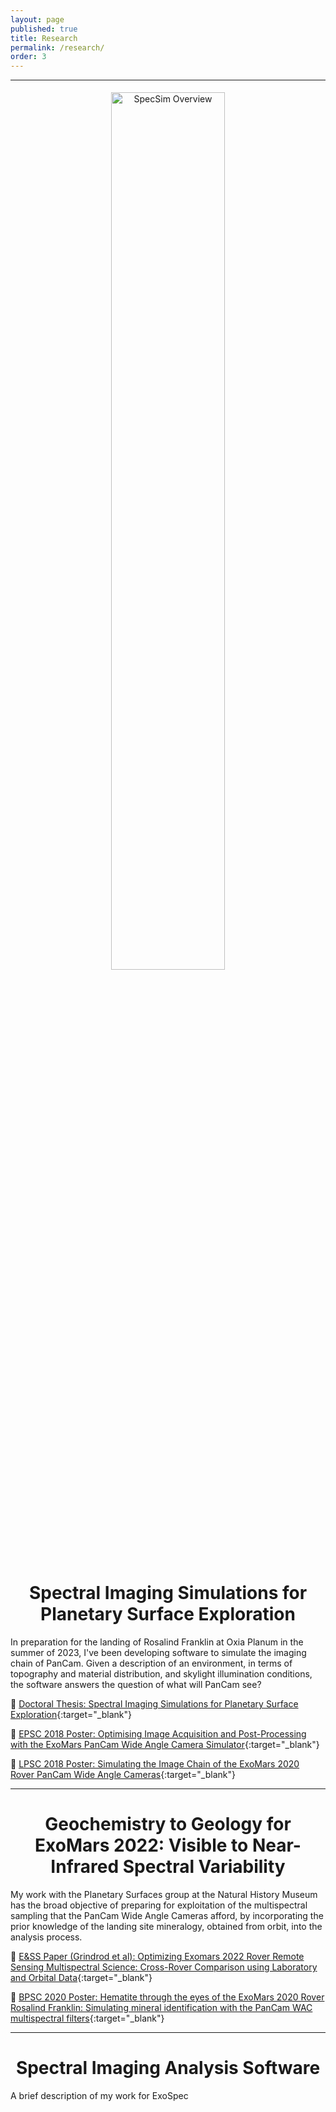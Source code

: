 ```yaml
---
layout: page
published: true
title: Research
permalink: /research/
order: 3
---
```


---
<p align="center">
    <img src="specsim.png" style="float: centre; padding: 5px;" width="60%" alt="SpecSim Overview" />
</p>

<center> <h1>Spectral Imaging Simulations for Planetary Surface Exploration</h1> </center>
In preparation for the landing of Rosalind Franklin at Oxia Planum in the summer of 2023, I've been developing software to simulate the imaging chain of PanCam. Given a description of an environment, in terms of topography and material distribution, and skylight illumination conditions, the software answers the question of what will PanCam see?

:blue_book: [Doctoral Thesis: Spectral Imaging Simulations for Planetary Surface Exploration](https://discovery.ucl.ac.uk/id/eprint/10141998/){:target="_blank"}  

:page_with_curl: [EPSC 2018 Poster: Optimising Image Acquisition and Post-Processing with the ExoMars PanCam Wide Angle Camera Simulator](../downloadables/epsc_2018_poster_rbstabbins.pdf){:target="_blank"}  
 
:page_with_curl: [LPSC 2018 Poster: Simulating the Image Chain of the ExoMars 2020 Rover PanCam Wide Angle Cameras](../downloadables/lpsc_2018_poster_rbstabbins.pdf){:target="_blank"}  

---
<center> <h1>Geochemistry to Geology for ExoMars 2022: Visible to Near-Infrared Spectral Variability</h1> </center>

My work with the Planetary Surfaces group at the Natural History Museum has the broad objective of preparing for exploitation of the multispectral sampling that the PanCam Wide Angle Cameras afford, by incorporating the prior knowledge of the landing site mineralogy, obtained from orbit, into the analysis process.

:page_facing_up: [E&SS Paper (Grindrod et al): Optimizing Exomars 2022 Rover Remote Sensing Multispectral Science: Cross-Rover Comparison using Laboratory and Orbital Data](https://agupubs.onlinelibrary.wiley.com/doi/10.1029/2022EA002243){:target="_blank"}  

:page_with_curl: [BPSC 2020 Poster: Hematite through the eyes of the ExoMars 2020 Rover Rosalind Franklin: Simulating mineral identification with the PanCam WAC multispectral filters](../downloadables/bpsc_2020_poser_rbstabbins.pdf){:target="_blank"}  

---
<center> <h1>Spectral Imaging Analysis Software</h1></center>

A brief description of my work for ExoSpec
